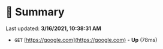 # 📖 Summary
Last updated: **3/16/2021, 10:38:31 AM**

- `GET` [https://google.com](https://google.com) - **Up** (78ms)
